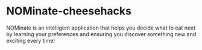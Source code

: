 # NOMinate-cheesehacks
NOMinate is an intelligent application that helps you decide what to eat next by learning your preferences and ensuring you discover something new and exciting every time!

